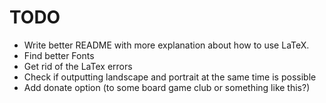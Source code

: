 # TODO

- Write better README with more explanation about how to use LaTeX.
- Find better Fonts
- Get rid of the LaTex errors
- Check if outputting landscape and portrait at the same time is possible
- Add donate option (to some board game club or something like this?)
